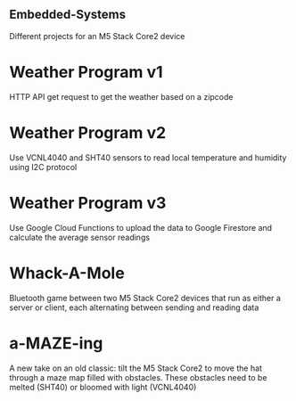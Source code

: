 ## Embedded-Systems

Different projects for an M5 Stack Core2 device

# Weather Program v1
HTTP API get request to get the weather based on a zipcode

# Weather Program v2
Use VCNL4040 and SHT40 sensors to read local temperature and humidity using I2C protocol 

# Weather Program v3
Use Google Cloud Functions to upload the data to Google Firestore and calculate the average sensor readings

# Whack-A-Mole
Bluetooth game between two M5 Stack Core2 devices that run as either a server or client, each alternating between sending and reading data

# a-MAZE-ing
A new take on an old classic: tilt the M5 Stack Core2 to move the hat through a maze map filled with obstacles. These obstacles need to be melted (SHT40) or bloomed with light (VCNL4040)
